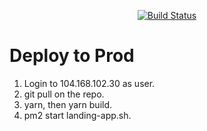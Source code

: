 <p align="center">
  <a href="https://github.com/daoseeder/landing/actions/workflows/build.yaml">
    <img src="https://github.com/daoseeder/landing/actions/workflows/build.yaml/badge.svg?branch=main" alt="Build Status">
  </a>
</p>

# Deploy to Prod

1. Login to 104.168.102.30 as user.
2. git pull on the repo.
3. yarn, then yarn build.
4. pm2 start landing-app.sh.
